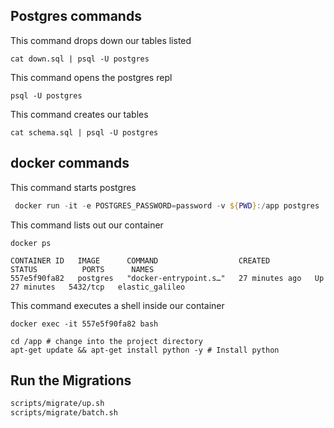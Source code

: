 ## Postgres commands
This command drops down our tables listed
```
cat down.sql | psql -U postgres
```
This command opens the postgres repl
```
psql -U postgres
```
This command creates our tables
```
cat schema.sql | psql -U postgres
```
## docker commands
This command starts postgres 
```ps1
 docker run -it -e POSTGRES_PASSWORD=password -v ${PWD}:/app postgres
 ```
This command lists out our container
```
docker ps
```
```
CONTAINER ID   IMAGE      COMMAND                  CREATED          STATUS          PORTS      NAMES
557e5f90fa82   postgres   "docker-entrypoint.s…"   27 minutes ago   Up 27 minutes   5432/tcp   elastic_galileo
```
This command executes a shell inside our container 
```
docker exec -it 557e5f90fa82 bash

cd /app # change into the project directory
apt-get update && apt-get install python -y # Install python
```


## Run the Migrations
```sh
scripts/migrate/up.sh
scripts/migrate/batch.sh
```
